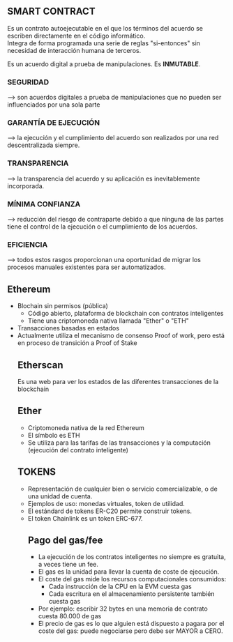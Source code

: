 <h2>SMART CONTRACT</h2>

<p>Es un contrato autoejecutable en el que los términos del acuerdo se escriben directamente en el código informático.<br>
Integra de forma programada una serie de reglas "si-entonces" sin necesidad de interacción humana de terceros.</p>

<p>Es un acuerdo digital a prueba de manipulaciones. Es <b>INMUTABLE</b>.</p>

<h3>SEGURIDAD</h3> <p>--> son acuerdos digitales a prueba de manipulaciones que no pueden ser influenciados por una sola parte</p>
<h3>GARANTÍA DE EJECUCIÓN</h3> <p> --> la ejecución y el cumplimiento del acuerdo son realizados por una red descentralizada siempre.</p>
<h3>TRANSPARENCIA</h3> <p> --> la transparencia del acuerdo y su aplicación es inevitablemente incorporada.</p>
<h3>MÍNIMA CONFIANZA</h3> <p> --> reducción del riesgo de contraparte debido a que ninguna de las partes tiene el control de la ejecución o el cumplimiento de los acuerdos.</p>
<h3>EFICIENCIA</h3> <p> --> todos estos rasgos proporcionan una oportunidad de migrar los procesos manuales existentes para ser automatizados.</p>

<h2>Ethereum</h2>
<ul>
  <li>Blochain sin permisos (pública)
    <ul>
      <li>Código abierto, plataforma de blockchain con contratos inteligentes</li>
      <li>Tiene una criptomoneda nativa llamada "Ether" o "ETH"</li>
    </ul>
  </li>
  <li>Transacciones basadas en estados</li>
  <li>Actualmente utiliza el mecanismo de consenso Proof of work, pero está en proceso de transición a Proof of Stake</li>

<h2>Etherscan</h2> 
<p>Es una web para ver los estados de las diferentes transacciones de la blockchain</p>
  
<h2>Ether</h2>
<ul>
  <li>Criptomoneda nativa de la red Ethereum</li>
  <li>El símbolo es ETH</li>
  <li>Se utiliza para las tarifas de las transacciones y la computación (ejecución del contrato inteligente)</li>
</ul>
  
<h2>TOKENS</h2>
  <ul>
    <li>Representación de cualquier bien o servicio comercializable, o de una unidad de cuenta.</li>
    <li>Ejemplos de uso: monedas virtuales, token de utilidad.</li>
    <li>El estándard de tokens ER-C20 permite construir tokens.</li>
    <li>El token Chainlink es un token ERC-677.</li>

<h2>Pago del gas/fee</h2>
<ul>
  <li>La ejecución de los contratos inteligentes no siempre es gratuita, a veces tiene un fee.</li>
  <li>El gas es la unidad para llevar la cuenta de coste de ejecución.</li>
  <li>El coste del gas mide los recursos computacionales consumidos:
  <ul>
    <li>Cada instrucción de la CPU en la EVM cuesta gas </li>
    <li>Cada escritura en el almacenamiento persistente también cuesta gas </li>
    </ul>
  </li>
  <li>Por ejemplo: escribir 32 bytes en una memoria de contrato cuesta 80.000 de gas</li>
  <li>El precio de gas es lo que alguien está dispuesto a pagara por el coste del gas: puede negociarse pero debe ser MAYOR a CERO.</li>
</ul>
